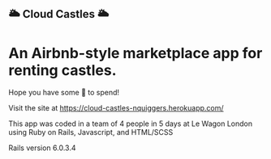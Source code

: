 ## 🌥 Cloud Castles 🌥

# An Airbnb-style marketplace app for renting castles.

Hope you have some 💸 to spend!

Visit the site at https://cloud-castles-nquiggers.herokuapp.com/

This app was coded in a team of 4 people in 5 days at Le Wagon London
using Ruby on Rails, Javascript, and HTML/SCSS

Rails version 6.0.3.4
